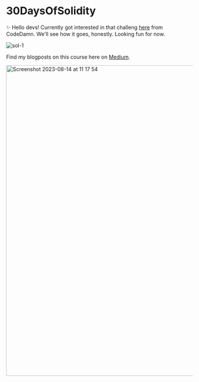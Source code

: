 # 30DaysOfSolidity
✨ Hello devs! Currently got interested in that challeng [here](https://codedamn.com/challenge/30-days-of-solidity#start) from CodeDamn. We'll see how it goes, honestly. Looking fun for now.

![sol-1](https://github.com/javascript-queen/30DaysOfSolidity/assets/90614620/ea8dcf11-5bcb-4f14-8f95-1b0a19deb7f1)

Find my blogposts on this course here on [Medium](https://medium.com/@js-queen/30-days-of-solidity-day-1-spdx-license-pragma-contracts-c28f2f6f92fd).

<img width="839" alt="Screenshot 2023-08-14 at 11 17 54" src="https://github.com/javascript-queen/30DaysOfSolidity/assets/90614620/5b94dd53-97eb-48eb-a375-90ed108e0ea1">
